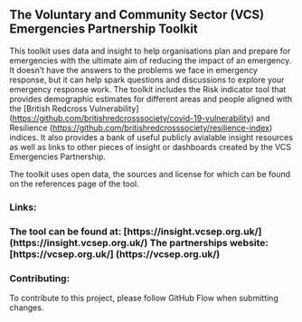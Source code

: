 <h2> The Voluntary and Community Sector (VCS) Emergencies Partnership Toolkit </h2>

This toolkit uses data and insight to help organisations plan and prepare for emergencies with the ultimate aim of reducing the impact of an emergency. It doesn’t have the answers to the problems we face in emergency response, but it can help spark questions and discussions to explore your emergency response work. The toolkit includes the Risk indicator tool that provides demographic estimates for different areas and people aligned with the [British Redcross Vulnerability] (https://github.com/britishredcrosssociety/covid-19-vulnerability) and Resilience (https://github.com/britishredcrosssociety/resilience-index) indices. It also provides a bank of useful publicly avialable insight resources as well as links to other pieces of insight or dashboards created by the VCS Emergencies Partnership. 

The toolkit uses open data, the sources and license for which can be found on the references page of the tool.


<h3> Links: <h3>
The tool can be found at: [https://insight.vcsep.org.uk/](https://insight.vcsep.org.uk/)
The partnerships website: [https://vcsep.org.uk/] (https://vcsep.org.uk/)


<h3> Contributing: </h3>
To contribute to this project, please follow GitHub Flow when submitting changes.

